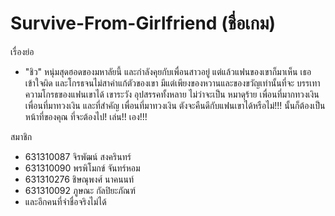 
# Survive-From-Girlfriend (ชื่อเกม)
   เรื่องย่อ
   - "ชิว" หนุ่มสุดฮอดของมหาลัยนี้ และกำลังคุยกับเพื่อนสาวอยู่ แต่แล้วแฟนของเขาก็มาเห็น เธอเข้าใจผิด และโกรธจนไม่สาคำแก้ตัวของเขา
   มีแต่เพียงของหวานและของขวัญเท่านั้นที่จะ บรรเทาความโกรธของแฟนเขาได้ 
   เขาระวัง อุปสรรคทั้งหลาย ไม่ว่าจะเป็น หมาดุร้าย เพื่อนที่มากทวงเงิน เพื่อนที่มาทวงเงิน และที่สำคัญ เพื่อนที่มาทวงเงิน
   ตังจะคืนดีกับแฟนเขาได้หรือไม่!!! นั้นก็ต้องเป็นหน้าที่ของคุณ ที่จะต้องไป! เล่น!! เอง!!!
   
สมาชิก
 - 631310087	จิรพัฒน์ สงครินทร์
 - 631310090	พรพิโมกข์ จันทร์หอม
 - 631310276	ชิษณุพงศ์ นาคนนท์
 - 631310092	ภูษณะ กัลปิยะภัณฑ์
 - และอีกคนที่จำชื่อจริงไม่ได้

